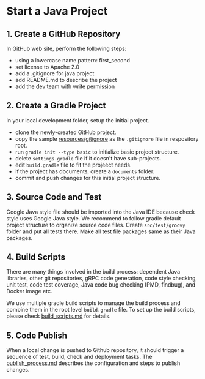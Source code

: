 # Start a Java Project

## 1. Create a GitHub Repository
In GitHub web site, perform the following steps:
* using a lowercase name pattern: first_second
* set license to Apache 2.0
* add a .gitignore for java project
* add README.md to describe the project
* add the dev team with write permission

## 2. Create a Gradle Project
In your local development folder, setup the initial project. 
* clone the newly-created GitHub project.
* copy the sample [resources/gitignore](resources/gitignore) as the `.gitignore` file in respository root.
* run `gradle init --type basic` to initialize basic project structure.
* delete `settings.gradle` file if it doesn't have sub-projects. 
* edit `build.gradle` file to fit the projeect needs. 
* if the project has documents, create a `documents` folder.
* commit and push changes for this initial project structure.

## 3. Source Code and Test 
Google Java style file should be imported into the Java IDE because check style uses Google Java style. 
We recommend to follow gradle default project structure to organize source code files. 
Create `src/test/groovy` folder and put all tests there. Make all test file packages same as their Java packages.

## 4. Build Scripts
There are many things involved in the build process: dependent Java libraries, other git repositories, gRPC code generation, code style checking, unit test, code test coverage, Java code bug checking (PMD, findbug),  and Docker image etc. 

We use multiple gradle build scripts to manage the build process and combine them in the root level `build.gradle` file. To set up the build scripts, please check [build_scripts.md](build_scripts.md) for details.

## 5. Code Publish
When a local change is pushed to Github repository,  it should trigger a sequence of test, build, check and deployment tasks. The [publish_process.md](publish_process.md) describes the configuration and steps to publish changes.  

